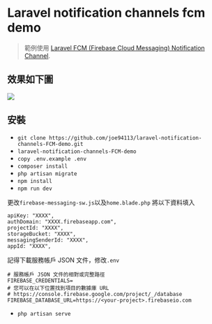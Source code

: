 # Laravel notification channels fcm demo

> 範例使用 [Laravel FCM (Firebase Cloud Messaging) Notification Channel](https://laravel-notification-channels.com/fcm/#installation).

## 效果如下圖

![](https://i.imgur.com/98Zaci1.gif)

## 安裝

-   `git clone https://github.com/joe94113/laravel-notification-channels-FCM-demo.git`
-   `laravel-notification-channels-FCM-demo`
-   `copy .env.example .env`
-   `composer install`
-   `php artisan migrate`
-   `npm install`
-   `npm run dev`

更改`firebase-messaging-sw.js`以及`home.blade.php`
將以下資料填入

```
apiKey: "XXXX",
authDomain: "XXXX.firebaseapp.com",
projectId: "XXXX",
storageBucket: "XXXX",
messagingSenderId: "XXXX",
appId: "XXXX",
```

記得下載服務帳戶 JSON 文件，修改`.env`

```env
# 服務帳戶 JSON 文件的相對或完整路徑
FIREBASE_CREDENTIALS=
# 您可以在以下位置找到項目的數據庫 URL
# https://console.firebase.google.com/project/_/database
FIREBASE_DATABASE_URL=https://<your-project>.firebaseio.com
```

-   `php artisan serve`
